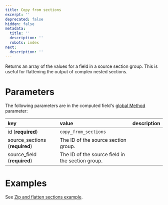 ```yaml
---
title: Copy from sections
excerpt: ''
deprecated: false
hidden: false
metadata:
  title: ''
  description: ''
  robots: index
next:
  description: ''
---
```

Returns an array of the values for a field in a source section group. This is useful for flattening the output of complex nested sections.

Parameters
====

The following parameters are in the computed field's [global Method](doc:computed-field-methods#parameters) parameter:

| key                            | value                                            | description |
| :----------------------------- | :----------------------------------------------- | :---------- |
| id (**required**)              | `copy_from_sections`                             |             |
| source_sections (**required**) | The ID of the source section group.              |             |
| source_field (**required**)    | The ID of the source field in the section group. |             |

Examples
====

See [Zip and flatten sections example](doc:sections-example-copy-from-sections).